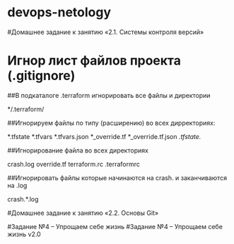 # devops-netology
#Домашнее задание к занятию «2.1. Системы контроля версий»

# Игнор лист файлов проекта (.gitignore)

##В подкаталоге .terraform игнорировать все файлы и директории

*/.terraform/


##Игнорируем файлы по типу (расширению) во всех дирректориях:

*.tfstate
*.tfvars
*.tfvars.json
*_override.tf
*_override.tf.json
*.tfstate.*

##Игнорирование файла во всех директориях

crash.log
override.tf
terraform.rc
.terraformrc

##Игнорировать файлы которые начинаются на crash. и заканчиваются на .log

crash.*.log


#Домашнее задание к занятию «2.2. Основы Git»


#Задание №4 – Упрощаем себе жизнь
#Задание №4 – Упрощаем себе жизнь v2.0
##
